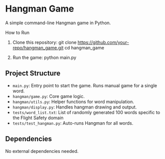 # Hangman Game

A simple command-line Hangman game in Python.

How to Run
1. Clone this repository:
git clone https://github.com/your-repo/hangman_game.git cd hangman_game

2. Run the game:
python main.py


## Project Structure
- `main.py`: Entry point to start the game. Runs manual game for a single word.
- `hangman/game.py`: Core game logic.
- `hangman/utils.py`: Helper functions for word manipulation.
- `hangman/display.py`: Handles hangman drawing and output.
- `tests/word_list.txt`: List of randomly generated 100 words specific to the Flight Safety domain
- `tests/test_hangman.py`: Auto-runs Hangman for all words.


## Dependencies
No external dependencies needed.
